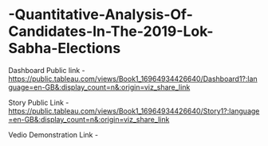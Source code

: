 # -Quantitative-Analysis-Of-Candidates-In-The-2019-Lok-Sabha-Elections


Dashboard Public link - https://public.tableau.com/views/Book1_16964934426640/Dashboard1?:language=en-GB&:display_count=n&:origin=viz_share_link


Story Public Link - https://public.tableau.com/views/Book1_16964934426640/Story1?:language=en-GB&:display_count=n&:origin=viz_share_link


Vedio Demonstration Link - 
